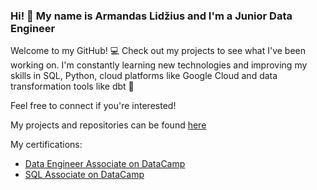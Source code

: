 ### Hi! :wave: My name is Armandas Lidžius and I'm a Junior Data Engineer

Welcome to my GitHub! :computer: Check out my projects to see what I've been working on.
I'm constantly learning new technologies and improving my skills in SQL,
Python, cloud platforms like Google Cloud and data transformation tools like dbt :floppy_disk:

Feel free to connect if you're interested!

My projects and repositories can be found [here](https://github.com/armandaslid?tab=repositories)  
  
My certifications:
- [Data Engineer Associate on DataCamp](https://www.datacamp.com/certificate/DEA0010649662241)
- [SQL Associate on DataCamp](https://www.datacamp.com/certificate/SQA0010389827203)
